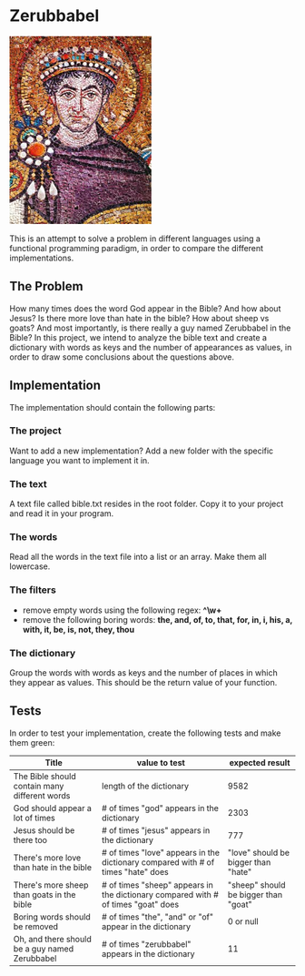 # Zerubbabel

![Zerubbabel aka Zrubbie](zerubbabel.jpg?raw=true "Zerubbabel aka Zrubbie")

This is an attempt to solve a problem in different languages using a functional programming paradigm, in order to compare the different implementations.

## The Problem

How many times does the word God appear in the Bible? And how about Jesus? Is there more love than hate in the bible? How about sheep vs goats? And most importantly, is there really a guy named Zerubbabel in the Bible? In this project, we intend to analyze the bible text and create a dictionary with words as keys and the number of appearances as values, in order to draw some conclusions about the questions above.

## Implementation

The implementation should contain the following parts:

### The project
Want to add a new implementation? Add a new folder with the specific language you want to implement it in. 

### The text
A text file called bible.txt resides in the root folder. Copy it to your project and read it in your program.

### The words
Read all the words in the text file into a list or an array. Make them all lowercase.
 
### The filters
* remove empty words using the following regex: **^\w+**
* remove the following boring words: **the, and, of, to, that, for, in, i, his, a, with, it, be, is, not, they, thou**

### The dictionary 
Group the words with words as keys and the number of places in which they appear as values. This should be the return value of your function.

## Tests

In order to test your implementation, create the following tests and make them green:

| Title | value to test | expected result |
--------|---------------|-----------------|
| The Bible should contain many different words | length of the dictionary | 9582 |
| God should appear a lot of times | # of times "god" appears in the dictionary | 2303 |
| Jesus should be there too | # of times "jesus" appears in the dictionary | 777 |
| There's more love than hate in the bible | # of times "love" appears in the dictionary compared with # of times "hate" does | "love" should be bigger than "hate" |
| There's more sheep than goats in the bible | # of times "sheep" appears in the dictionary compared with # of times "goat" does | "sheep" should be bigger than "goat" |
| Boring words should be removed | # of times "the", "and" or "of" appear in the dictionary | 0 or null |
| Oh, and there should be a guy named Zerubbabel | # of times "zerubbabel" appears in the dictionary | 11 |
### 

